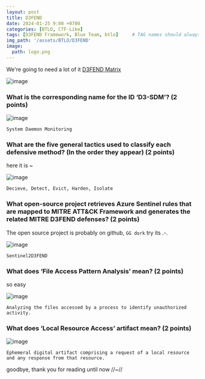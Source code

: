 ```yaml
---
layout: post
title: D3FEND 
date: 2024-01-25 9:00 +0700
categories: [BTLO, CTF-Like]
tags: [D3FEND Framework, Blue Team, btlo]     # TAG names should always be lowercase
img_path: '/assets/BTLO/D3FEND'
image: 
  path: logo.png
--- 
```


We're going to need a lot of it [D3FEND Matrix](https://d3fend.mitre.org/)

![image](https://github.com/zs0b/zs0b.github.io/assets/118095276/49c97be1-56a5-42c9-b11c-ea08d2b3e9ad)

### What is the corresponding name for the ID ‘D3-SDM’? (2 points)

![image](https://github.com/zs0b/zs0b.github.io/assets/118095276/26518e6d-cac0-48b3-8e3f-e3adbe36ad80)

`System Daemon Monitoring`

### What are the five general tactics used to classify each defensive method? (In the order they appear) (2 points)

here it is ~

![image](https://github.com/zs0b/zs0b.github.io/assets/118095276/4590afe3-98a4-44f1-9dd4-2fe331d713f5)

`Decieve, Detect, Evict, Harden, Isolate`

### What open-source project retrieves Azure Sentinel rules that are mapped to MITRE ATT&CK Framework and generates the related MITRE D3FEND defenses? (2 points)

The open source project is probably on github, `GG dork` try its .-.

![image](https://github.com/zs0b/zs0b.github.io/assets/118095276/47ecdad4-d13f-4647-8a69-eb1242beeade)

`Sentinel2D3FEND`

### What does ‘File Access Pattern Analysis’ mean? (2 points)

so easy 

![image](https://github.com/zs0b/zs0b.github.io/assets/118095276/4e334606-ab0e-4c64-b36b-eb06b487aeac)

`Analyzing the files accessed by a process to identify unauthorized activity.`

### What does ‘Local Resource Access’ artifact mean? (2 points)

![image](https://github.com/zs0b/zs0b.github.io/assets/118095276/c4978c33-d217-47bd-b5c2-703d6ed8f6ee)

`Ephemeral digital artifact comprising a request of a local resource and any response from that resource.`

goodbye, thank you for reading until now //~//





